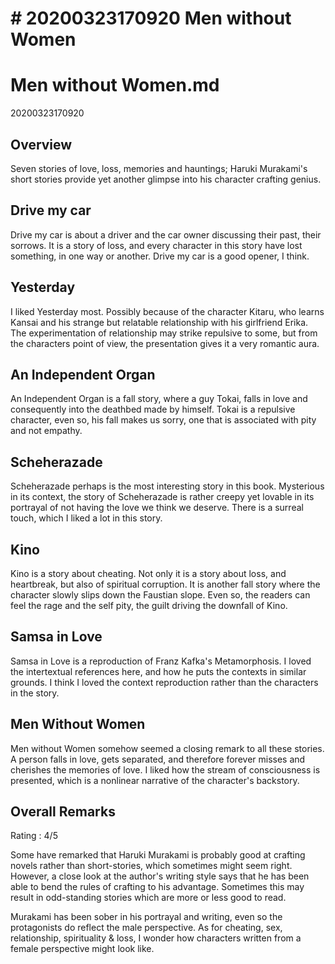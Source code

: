 # \# 20200323170920 Men without Women

# Men without Women.md

20200323170920

## Overview

Seven stories of love, loss, memories and hauntings; Haruki Murakami\'s short stories provide yet another glimpse into his character crafting genius.

## Drive my car

Drive my car is about a driver and the car owner discussing their past, their sorrows. It is a story of loss, and every character in this story have lost something, in one way or another. Drive my car is a good opener, I think.

## Yesterday

I liked Yesterday most. Possibly because of the character Kitaru, who learns Kansai and his strange but relatable relationship with his girlfriend Erika. The experimentation of relationship may strike repulsive to some, but from the characters point of view, the presentation gives it a very romantic aura.

## An Independent Organ

An Independent Organ is a fall story, where a guy Tokai, falls in love and consequently into the deathbed made by himself. Tokai is a repulsive character, even so, his fall makes us sorry, one that is associated with pity and not empathy.

## Scheherazade

Scheherazade perhaps is the most interesting story in this book. Mysterious in its context, the story of Scheherazade is rather creepy yet lovable in its portrayal of not having the love we think we deserve. There is a surreal touch, which I liked a lot in this story.

## Kino

Kino is a story about cheating. Not only it is a story about loss, and heartbreak, but also of spiritual corruption. It is another fall story where the character slowly slips down the Faustian slope. Even so, the readers can feel the rage and the self pity, the guilt driving the downfall of Kino.

## Samsa in Love

Samsa in Love is a reproduction of Franz Kafka\'s Metamorphosis. I loved the intertextual references here, and how he puts the contexts in similar grounds. I think I loved the context reproduction rather than the characters in the story.

## Men Without Women

Men without Women somehow seemed a closing remark to all these stories. A person falls in love, gets separated, and therefore forever misses and cherishes the memories of love. I liked how the stream of consciousness is presented, which is a nonlinear narrative of the character\'s backstory.

## Overall Remarks

Rating : 4/5

Some have remarked that Haruki Murakami is probably good at crafting novels rather than short-stories, which sometimes might seem right. However, a close look at the author\'s writing style says that he has been able to bend the rules of crafting to his advantage. Sometimes this may result in odd-standing stories which are more or less good to read.

Murakami has been sober in his portrayal and writing, even so the protagonists do reflect the male perspective. As for cheating, sex, relationship, spirituality & loss, I wonder how characters written from a female perspective might look like.
